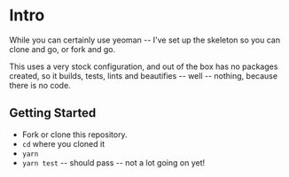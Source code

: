 # Intro

While you can certainly use yeoman -- I've set up the skeleton so you can clone and go, or fork and go.

This uses a very stock configuration, and out of the box has no packages created, so it builds, tests, lints and beautifies -- well -- nothing, because there is no code.

## Getting Started

- Fork or clone this repository.
- `cd` where you cloned it
- `yarn`
- `yarn test` -- should pass -- not a lot going on yet!